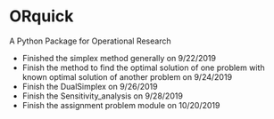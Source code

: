 # ORquick
A Python Package for Operational Research

* Finished the simplex method generally on 9/22/2019
* Finish the method to find the optimal solution of one problem with known optimal solution of another problem on 9/24/2019
* Finish the DualSimplex on 9/26/2019
* Finish the Sensitivity_analysis on 9/28/2019
* Finish the assignment problem module on 10/20/2019
